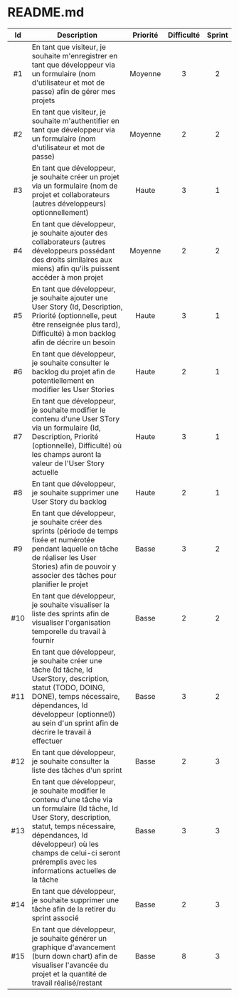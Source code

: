 # README.md

| Id  | Description                                                                                                                                                                                                                                                         | Priorité | Difficulté | Sprint |
| :-: | ------------------------------------------------------------------------------------------------------------------------------------------------------------------------------------------------------------------------------------------------------------------- | :------: | :--------: | :----: |
| #1  | En tant que visiteur, je souhaite m'enregistrer en tant que développeur via un formulaire (nom d'utilisateur et mot de passe) afin de gérer mes projets                                                                                                             |     Moyenne     |     3      |   2    |
| #2  | En tant que visiteur, je souhaite m'authentifier en tant que développeur via un formulaire (nom d'utilisateur et mot de passe)                                                                                                                                      |     Moyenne     |     2      |   2    |
| #3  | En tant que développeur, je souhaite créer un projet via un formulaire (nom de projet et collaborateurs (autres développeurs) optionnellement)                                                                                                                      |     Haute     |     3      |   1    |
| #4  | En tant que développeur, je souhaite ajouter des collaborateurs (autres développeurs possédant des droits similaires aux miens) afin qu'ils puissent accéder à mon projet                                                                                                        |      Moyenne    |     2      |   2    |
| #5  | En tant que développeur, je souhaite ajouter une User Story (Id, Description, Priorité (optionnelle, peut être renseignée plus tard), Difficulté) à mon backlog afin de décrire un besoin                                                                                |     Haute     |     3      |   1    |
| #6  | En tant que développeur, je souhaite consulter le backlog du projet afin de potentiellement en modifier les User Stories                                                                                                                                                            |     Haute     |     2      |   1    |
| #7  | En tant que développeur, je souhaite modifier le contenu d'une User STory via un formulaire (Id, Description, Priorité (optionnelle), Difficulté) où les champs auront la valeur de l'User Story actuelle                                                                                    |     Haute     |     3      |   1    |
| #8  | En tant que développeur, je souhaite supprimer une User Story du backlog                                                                                                                                                                                                            |     Haute     |     2      |   1    |
| #9 | En tant que développeur, je souhaite créer des sprints (période de temps fixée et numérotée pendant laquelle on tâche de réaliser les User Stories) afin de pouvoir y associer des tâches pour planifier le projet                                                                                                                                                       |     Basse     |     3      |   2    |
| #10 | En tant que développeur, je souhaite visualiser la liste des sprints afin de visualiser l'organisation temporelle du travail à fournir                                                                                                                              |     Basse     |     2      |   2    |
| #11  | En tant que développeur, je souhaite créer une tâche (Id tâche, Id UserStory, description, statut (TODO, DOING, DONE), temps nécessaire, dépendances, Id développeur (optionnel)) au sein d'un sprint afin de décrire le travail à effectuer                              |     Basse     |     3      |   2    |
| #12 | En tant que développeur, je souhaite consulter la liste des tâches d'un sprint                                                                                                                                                                                      |     Basse     |     2      |   3    |
| #13 | En tant que développeur, je souhaite modifier le contenu d'une tâche via un formulaire (Id tâche, Id User Story, description, statut, temps nécessaire, dépendances, Id développeur) où les champs de celui-ci seront préremplis avec les informations actuelles de la tâche |     Basse     |     3      |   3    |
| #14 | En tant que développeur, je souhaite supprimer une tâche afin de la retirer du sprint associé                                                                                                                                                                       |     Basse     |     2      |   3    |
| #15 | En tant que développeur, je souhaite générer un graphique d'avancement (burn down chart) afin de visualiser l'avancée du projet et la quantité de travail réalisé/restant                                                                                           |     Basse     |     8      |   3    |
